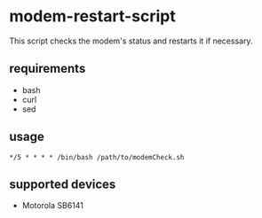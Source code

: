 # modem-restart-script
This script checks the modem's status and restarts it if necessary.

## requirements
 * bash
 * curl
 * sed

## usage
```
*/5 * * * * /bin/bash /path/to/modemCheck.sh
```

## supported devices
 * Motorola SB6141
